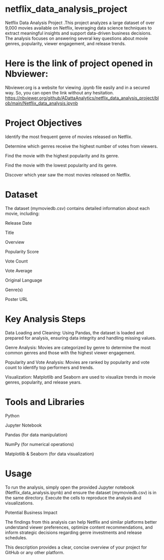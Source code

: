# netflix_data_analysis_project
Netflix Data Analysis Project .This project analyzes a large dataset of over 9,000 movies available on Netflix, leveraging data science techniques to extract meaningful insights and support data-driven business decisions. The analysis focuses on answering several key questions about movie genres, popularity, viewer engagement, and release trends.
# Here is the link of project opened in Nbviewer:
Nbviewer.org is a website for viewing .ipynb file easily and in a secured way. So, you can open the link without any hesitation.
https://nbviewer.org/github/ADattaAnalytics/netflix_data_analysis_project/blob/main/Netflix_data_analysis.ipynb
# Project Objectives

Identify the most frequent genre of movies released on Netflix.

Determine which genres receive the highest number of votes from viewers.

Find the movie with the highest popularity and its genre.

Find the movie with the lowest popularity and its genre.

Discover which year saw the most movies released on Netflix.

# Dataset

The dataset (mymoviedb.csv) contains detailed information about each movie, including:

Release Date

Title

Overview

Popularity Score

Vote Count

Vote Average

Original Language

Genre(s)

Poster URL

# Key Analysis Steps

Data Loading and Cleaning: Using Pandas, the dataset is loaded and prepared for analysis, ensuring data integrity and handling missing values.

Genre Analysis: Movies are categorized by genre to determine the most common genres and those with the highest viewer engagement.

Popularity and Vote Analysis: Movies are ranked by popularity and vote count to identify top performers and trends.

Visualization: Matplotlib and Seaborn are used to visualize trends in movie genres, popularity, and release years.

# Tools and Libraries

Python

Jupyter Notebook

Pandas (for data manipulation)

NumPy (for numerical operations)

Matplotlib & Seaborn (for data visualization)

# Usage

To run the analysis, simply open the provided Jupyter notebook (Netflix_data_analysis.ipynb) and ensure the dataset (mymoviedb.csv) is in the same directory. Execute the cells to reproduce the analysis and visualizations.

Potential Business Impact

The findings from this analysis can help Netflix and similar platforms better understand viewer preferences, optimize content recommendations, and inform strategic decisions regarding genre investments and release schedules.

This description provides a clear, concise overview of your project for GitHub or any other platform.
